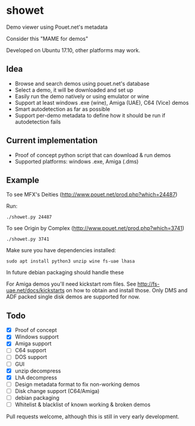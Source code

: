 # showet

Demo viewer using Pouet.net's metadata

Consider this "MAME for demos"

Developed on Ubuntu 17.10, other platforms may work.

## Idea
* Browse and search demos using pouet.net's database
* Select a demo, it will be downloaded and set up
* Easily run the demo natively or using emulator or wine
* Support at least windows .exe (wine), Amiga (UAE), C64 (Vice) demos
* Smart autodetection as far as possible
* Support per-demo metadata to define how it should be run if autodetection fails

## Current implementation
* Proof of concept python script that can download & run demos
* Supported platforms: windows .exe, Amiga (.dms)

## Example

To see MFX's Deities (http://www.pouet.net/prod.php?which=24487) 

Run:

```
./showet.py 24487
```

To see Origin by Complex (http://www.pouet.net/prod.php?which=3741)
```
./showet.py 3741
```

Make sure you have dependencies installed:
```
sudo apt install python3 unzip wine fs-uae lhasa
```
In future debian packaging should handle these

For Amiga demos you'll need kickstart rom files. See
http://fs-uae.net/docs/kickstarts on how to obtain and install those.
Only DMS and ADF packed single disk demos are supported for now.

## Todo

- [x] Proof of concept
- [x] Windows support
- [x] Amiga support
- [ ] C64 support
- [ ] DOS support
- [ ] GUI
- [x] unzip decompress
- [x] LhA decompress
- [ ] Design metadata format to fix non-working demos
- [ ] Disk change support (C64/Amiga)
- [ ] debian packaging
- [ ] Whitelist & blacklist of known working & broken demos

Pull requests welcome, although this is still in very early development.

